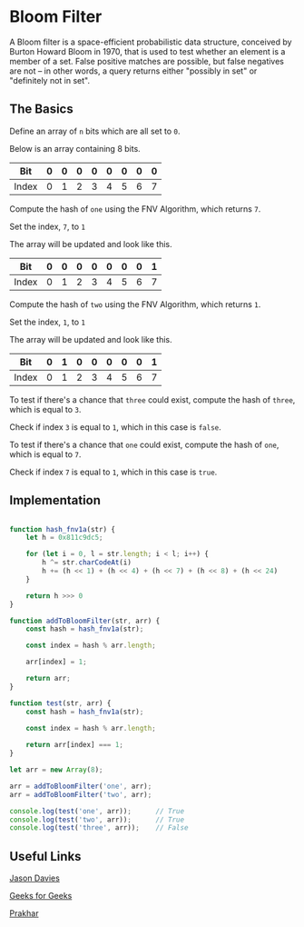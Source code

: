 # Bloom Filter

A Bloom filter is a space-efficient probabilistic data structure, conceived by Burton Howard Bloom in 1970, that is used to test whether an element is a member of a set. False positive matches are possible, but false negatives are not – in other words, a query returns either "possibly in set" or "definitely not in set".

## The Basics

Define an array of `n` bits which are all set to `0`.

Below is an array containing 8 bits.

|   Bit     |   0   |   0   |   0   |   0   |   0   |   0   |   0   |   0   |
| --------- | ----- | ----- | ----- | ----- | ----- | ----- | ----- | ----- |
|   Index   |   0   |   1   |   2   |   3   |   4   |   5   |   6   |   7   |

Compute the hash of `one` using the FNV Algorithm, which returns `7`. 

Set the index, `7`, to `1`

The array will be updated and look like this.

|   Bit     |   0   |   0   |   0   |   0   |   0   |   0   |   0   |   1   |
| --------- | ----- | ----- | ----- | ----- | ----- | ----- | ----- | ----- |
|   Index   |   0   |   1   |   2   |   3   |   4   |   5   |   6   |   7   |

Compute the hash of `two` using the FNV Algorithm, which returns `1`. 

Set the index, `1`, to `1`

The array will be updated and look like this.

|   Bit     |   0   |   1   |   0   |   0   |   0   |   0   |   0   |   1   |
| --------- | ----- | ----- | ----- | ----- | ----- | ----- | ----- | ----- |
|   Index   |   0   |   1   |   2   |   3   |   4   |   5   |   6   |   7   |

To test if there's a chance that `three` could exist, compute the hash of `three`, which is equal to `3`.

Check if index `3` is equal to `1`, which in this case is `false`.


To test if there's a chance that `one` could exist, compute the hash of `one`, which is equal to `7`.

Check if index `7` is equal to `1`, which in this case is `true`.

## Implementation

```javascript

function hash_fnv1a(str) {
    let h = 0x811c9dc5;

    for (let i = 0, l = str.length; i < l; i++) {
        h ^= str.charCodeAt(i)
        h += (h << 1) + (h << 4) + (h << 7) + (h << 8) + (h << 24)
    }

    return h >>> 0
}

function addToBloomFilter(str, arr) {
    const hash = hash_fnv1a(str);

    const index = hash % arr.length;

    arr[index] = 1;

    return arr;
}

function test(str, arr) {
    const hash = hash_fnv1a(str);

    const index = hash % arr.length;
   
    return arr[index] === 1;
}

let arr = new Array(8);

arr = addToBloomFilter('one', arr);
arr = addToBloomFilter('two', arr);

console.log(test('one', arr));      // True
console.log(test('two', arr));      // True
console.log(test('three', arr));    // False

```

## Useful Links

[Jason Davies](https://www.jasondavies.com/bloomfilter/)

[Geeks for Geeks](http://www.geeksforgeeks.org/bloom-filters-introduction-and-python-implementation/)

[Prakhar](https://prakhar.me/articles/bloom-filters-for-dummies/)